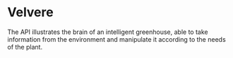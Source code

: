 # Velvere

<p>The API illustrates the brain of an intelligent greenhouse, able to take information from the environment and manipulate it according to the needs of the plant.</p>